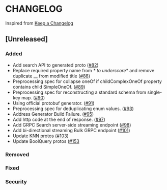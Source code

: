 # CHANGELOG

Inspired from [Keep a Changelog](https://keepachangelog.com/en/1.0.0/)

## [Unreleased]
### Added
- Add search API to generated proto ([#82](https://github.com/opensearch-project/opensearch-protobufs/pull/82))
- Replace required property name from _* to underscore_* and remove duplicate __ from modified title ([#88](https://github.com/opensearch-project/opensearch-protobufs/pull/88))
- Preprocessing spec for collapse oneOf if childComplexOneOf property contains child SimpleOneOf. ([#89](https://github.com/opensearch-project/opensearch-protobufs/pull/89))
- Preprocessing spec for reconstructing a standard schema from single-key map. ([#90](https://github.com/opensearch-project/opensearch-protobufs/pull/90))
- Using official protobuf generator. ([#91](https://github.com/opensearch-project/opensearch-protobufs/pull/91))
- Preprocessing spec for deduplicating enum values. ([#93](https://github.com/opensearch-project/opensearch-protobufs/pull/93))
- Address Generator Build Failure. ([#95](https://github.com/opensearch-project/opensearch-protobufs/pull/95))
- Add http code at the end of response. ([#97](https://github.com/opensearch-project/opensearch-protobufs/pull/97))
- Add GRPC Search server-side streaming endpoint ([#98](https://github.com/opensearch-project/opensearch-protobufs/pull/98))
- Add bi-directional streaming Bulk GRPC endpoint ([#101](https://github.com/opensearch-project/opensearch-protobufs/pull/101))
- Update KNN protos ([#103](https://github.com/opensearch-project/opensearch-protobufs/pull/103))
- Update BoolQuery protos ([#153](https://github.com/opensearch-project/opensearch-protobufs/pull/1035)

### Removed

### Fixed

### Security
